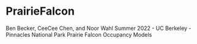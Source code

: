 # PrairieFalcon

Ben Becker, CeeCee Chen, and Noor Wahl
Summer 2022 - UC Berkeley - Pinnacles National Park Prairie Falcon Occupancy Models
